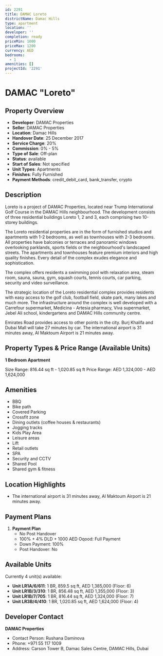 ```yaml
---
id: 2291
title: DAMAC Loreto
districtName: Damac Hills
type: apartment
location: ''
developer: ''
completion: ready
priceMin: 1000
priceMax: 1200
currency: AED
bedrooms:
  - 1
amenities: []
projectId: '2291'
---
```


# DAMAC "Loreto"

## Property Overview
- **Developer**: DAMAC Properties
- **Seller**: DAMAC Properties
- **Location**: Damac Hills
- **Handover Date**: 25 December 2017
- **Service Charge**: 20%
- **Commission**: 0% - 5%
- **Type of Sale**: Off-plan
- **Status**: available
- **Start of Sales**: Not specified
- **Unit Types**: Apartments
- **Finishes**: Fully Furnished
- **Payment Methods**: credit_debit_card, bank_transfer, crypto

## Description
Loreto is a project of DAMAC Properties, located near Trump International Golf Course in the DAMAC Hills neighbourhood. The development consists of three residential buildings Loreto 1, 2 and 3, each comprising two 10-storey buildings.

The Loreto residential properties are in the form of furnished studios and apartments with 1-2 bedrooms, as well as townhouses with 2-3 bedrooms. All properties have balconies or terraces and panoramic windows overlooking parklands, sports fields or the neighbourhood's landscaped streets. The apartments and townhouses feature premium interiors and high quality finishes. Every detail of the complex exudes elegance and sophistication.

The complex offers residents a swimming pool with relaxation area, steam room, sauna, sauna, gym, squash courts, tennis courts, car parking, security and video surveillance.

The strategic location of the Loreto residential complex provides residents with easy access to the golf club, football field, skate park, many lakes and much more. The infrastructure around the complex is well developed with a Carrefour supermarket, Medicina - Artesia pharmacy, Viva supermarket, Jebel Ali school, kindergartens and DAMAC Hills community centre.

Emirates Road provides access to other points in the city. Burj Khalifa and Dubai Mall will take 27 minutes by car. The international airport is 31 minutes away, Al Maktoum Airport is 21 minutes away.

## Property Types & Price Range (Available Units)
**1 Bedroom Apartment**

Size Range: 816.44 sq ft - 1,020.85 sq ft
Price Range: AED 1,324,000 - AED 1,624,000

## Amenities
- BBQ
- Bike path
- Covered Parking
- Crossfit zone
- Dining outlets  (coffee houses & restaurants)
- Jogging tracks
- Kids Play Area
- Leisure areas
- Lift
- Retail outlets
- SPA
- Security and CCTV
- Shared Pool
- Shared gym & fitness

## Location Highlights
- The international airport is 31 minutes away, Al Maktoum Airport is 21 minutes away.

## Payment Plans
1. **Payment Plan**
   - No Post Handover
   - 100% + 4% DLD + 1000 AED Oqood: Full Payment
   - Down Payment: 100%
   - Post Handover: No

## Available Units
Currently 4 unit(s) available:
- **Unit LR1A/6/611**: 1 BR, 859.5 sq ft, AED 1,385,000 (Floor: 6)
- **Unit LR1B/3/310**: 1 BR, 856.48 sq ft, AED 1,355,000 (Floor: 3)
- **Unit LR1B/7/705**: 1 BR, 816.44 sq ft, AED 1,324,000 (Floor: 7)
- **Unit LR3B/4/410**: 1 BR, 1,020.85 sq ft, AED 1,624,000 (Floor: 4)

## Developer Contact
**DAMAC Properties**
- Contact Person: Rushana Daminova
- Phone: +971 55 117 1009
- Address: Carson Tower B, Damac Sales Centre, DAMAC Hills, Dubai
